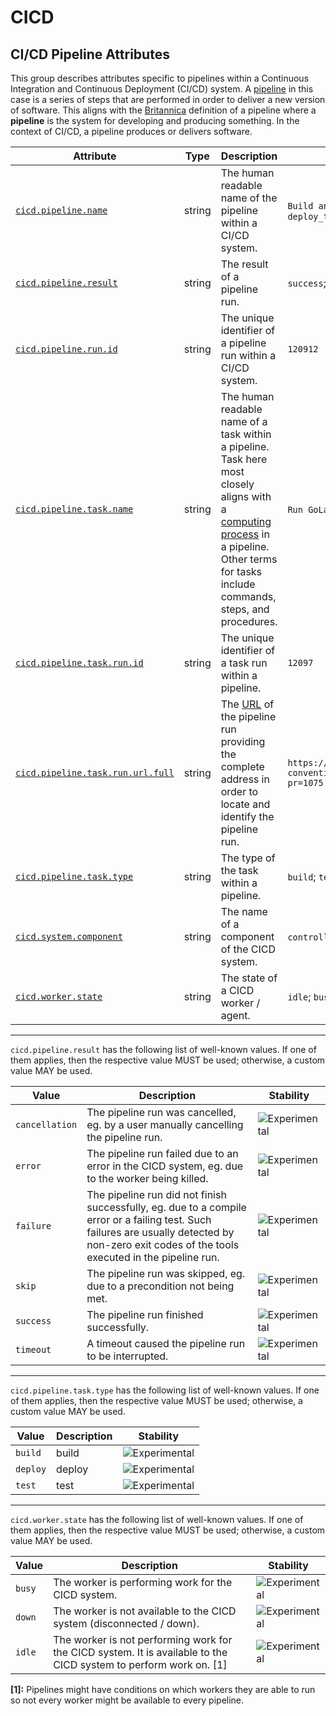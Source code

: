 <!--- Hugo front matter used to generate the website version of this page:
--->

<!-- NOTE: THIS FILE IS AUTOGENERATED. DO NOT EDIT BY HAND. -->
<!-- see templates/registry/markdown/attribute_namespace.md.j2 -->

# CICD

## CI/CD Pipeline Attributes

This group describes attributes specific to pipelines within a Continuous Integration and Continuous Deployment (CI/CD) system. A [pipeline](https://wikipedia.org/wiki/Pipeline_(computing)) in this case is a series of steps that are performed in order to deliver a new version of software. This aligns with the [Britannica](https://www.britannica.com/dictionary/pipeline) definition of a pipeline where a **pipeline** is the system for developing and producing something. In the context of CI/CD, a pipeline produces or delivers software.

| Attribute | Type | Description | Examples | Stability |
|---|---|---|---|---|
| <a id="cicd-pipeline-name" href="#cicd-pipeline-name">`cicd.pipeline.name`</a> | string | The human readable name of the pipeline within a CI/CD system. | `Build and Test`; `Lint`; `Deploy Go Project`; `deploy_to_environment` | ![Experimental](https://img.shields.io/badge/-experimental-blue) |
| <a id="cicd-pipeline-result" href="#cicd-pipeline-result">`cicd.pipeline.result`</a> | string | The result of a pipeline run. | `success`; `failure`; `timeout`; `skipped` | ![Experimental](https://img.shields.io/badge/-experimental-blue) |
| <a id="cicd-pipeline-run-id" href="#cicd-pipeline-run-id">`cicd.pipeline.run.id`</a> | string | The unique identifier of a pipeline run within a CI/CD system. | `120912` | ![Experimental](https://img.shields.io/badge/-experimental-blue) |
| <a id="cicd-pipeline-task-name" href="#cicd-pipeline-task-name">`cicd.pipeline.task.name`</a> | string | The human readable name of a task within a pipeline. Task here most closely aligns with a [computing process](https://wikipedia.org/wiki/Pipeline_(computing)) in a pipeline. Other terms for tasks include commands, steps, and procedures. | `Run GoLang Linter`; `Go Build`; `go-test`; `deploy_binary` | ![Experimental](https://img.shields.io/badge/-experimental-blue) |
| <a id="cicd-pipeline-task-run-id" href="#cicd-pipeline-task-run-id">`cicd.pipeline.task.run.id`</a> | string | The unique identifier of a task run within a pipeline. | `12097` | ![Experimental](https://img.shields.io/badge/-experimental-blue) |
| <a id="cicd-pipeline-task-run-url-full" href="#cicd-pipeline-task-run-url-full">`cicd.pipeline.task.run.url.full`</a> | string | The [URL](https://wikipedia.org/wiki/URL) of the pipeline run providing the complete address in order to locate and identify the pipeline run. | `https://github.com/open-telemetry/semantic-conventions/actions/runs/9753949763/job/26920038674?pr=1075` | ![Experimental](https://img.shields.io/badge/-experimental-blue) |
| <a id="cicd-pipeline-task-type" href="#cicd-pipeline-task-type">`cicd.pipeline.task.type`</a> | string | The type of the task within a pipeline. | `build`; `test`; `deploy` | ![Experimental](https://img.shields.io/badge/-experimental-blue) |
| <a id="cicd-system-component" href="#cicd-system-component">`cicd.system.component`</a> | string | The name of a component of the CICD system. | `controller`; `scheduler`; `agent` | ![Experimental](https://img.shields.io/badge/-experimental-blue) |
| <a id="cicd-worker-state" href="#cicd-worker-state">`cicd.worker.state`</a> | string | The state of a CICD worker / agent. | `idle`; `busy`; `down` | ![Experimental](https://img.shields.io/badge/-experimental-blue) |

---

`cicd.pipeline.result` has the following list of well-known values. If one of them applies, then the respective value MUST be used; otherwise, a custom value MAY be used.

| Value  | Description | Stability |
|---|---|---|
| `cancellation` | The pipeline run was cancelled, eg. by a user manually cancelling the pipeline run. | ![Experimental](https://img.shields.io/badge/-experimental-blue) |
| `error` | The pipeline run failed due to an error in the CICD system, eg. due to the worker being killed. | ![Experimental](https://img.shields.io/badge/-experimental-blue) |
| `failure` | The pipeline run did not finish successfully, eg. due to a compile error or a failing test. Such failures are usually detected by non-zero exit codes of the tools executed in the pipeline run. | ![Experimental](https://img.shields.io/badge/-experimental-blue) |
| `skip` | The pipeline run was skipped, eg. due to a precondition not being met. | ![Experimental](https://img.shields.io/badge/-experimental-blue) |
| `success` | The pipeline run finished successfully. | ![Experimental](https://img.shields.io/badge/-experimental-blue) |
| `timeout` | A timeout caused the pipeline run to be interrupted. | ![Experimental](https://img.shields.io/badge/-experimental-blue) |

---

`cicd.pipeline.task.type` has the following list of well-known values. If one of them applies, then the respective value MUST be used; otherwise, a custom value MAY be used.

| Value  | Description | Stability |
|---|---|---|
| `build` | build | ![Experimental](https://img.shields.io/badge/-experimental-blue) |
| `deploy` | deploy | ![Experimental](https://img.shields.io/badge/-experimental-blue) |
| `test` | test | ![Experimental](https://img.shields.io/badge/-experimental-blue) |

---

`cicd.worker.state` has the following list of well-known values. If one of them applies, then the respective value MUST be used; otherwise, a custom value MAY be used.

| Value  | Description | Stability |
|---|---|---|
| `busy` | The worker is performing work for the CICD system. | ![Experimental](https://img.shields.io/badge/-experimental-blue) |
| `down` | The worker is not available to the CICD system (disconnected / down). | ![Experimental](https://img.shields.io/badge/-experimental-blue) |
| `idle` | The worker is not performing work for the CICD system. It is available to the CICD system to perform work on. [1] | ![Experimental](https://img.shields.io/badge/-experimental-blue) |

**[1]:** Pipelines might have conditions on which workers they are able to run so not every worker might be available to every pipeline.

